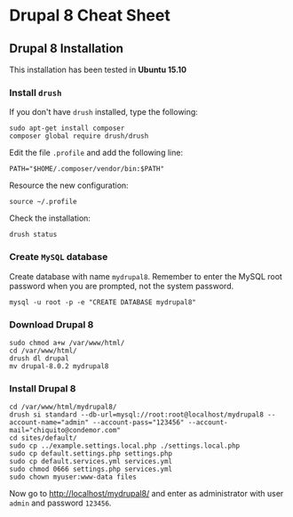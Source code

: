 # Drupal 8 Cheat Sheet

## Drupal 8 Installation

This installation has been tested in **Ubuntu 15.10**

### Install `drush`

If you don't have `drush` installed, type the following:

```console
sudo apt-get install composer
composer global require drush/drush
```

Edit the file `.profile` and add the following line:

```console
PATH="$HOME/.composer/vendor/bin:$PATH"
```

Resource the new configuration:

```console
source ~/.profile
```

Check the installation:

```console
drush status
```

### Create `MySQL` database

Create database with name `mydrupal8`. Remember to enter the MySQL root password when you are prompted, not the system password.

```console
mysql -u root -p -e "CREATE DATABASE mydrupal8"
```

### Download Drupal 8

```console
sudo chmod a+w /var/www/html/
cd /var/www/html/
drush dl drupal
mv drupal-8.0.2 mydrupal8
```

### Install Drupal 8

```console
cd /var/www/html/mydrupal8/
drush si standard --db-url=mysql://root:root@localhost/mydrupal8 --account-name="admin" --account-pass="123456" --account-mail="chiquito@condemor.com"
cd sites/default/
sudo cp ../example.settings.local.php ./settings.local.php
sudo cp default.settings.php settings.php
sudo cp default.services.yml services.yml
sudo chmod 0666 settings.php services.yml
sudo chown myuser:www-data files
```

Now go to <http://localhost/mydrupal8/> and enter as administrator with user `admin` and password `123456`.


